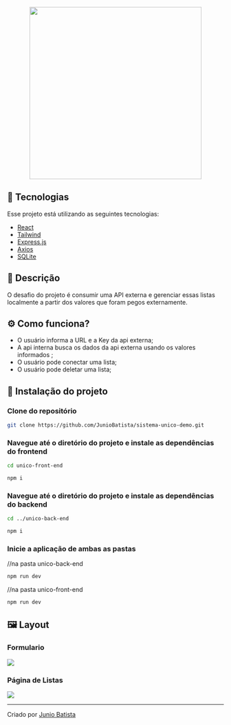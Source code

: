 <p align='center'><img width='400' src="./.github/logo.svg"/></p>


## 🚀 Tecnologias

Esse projeto está utilizando as seguintes tecnologias:

- [React](https://react.dev/)
- [Tailwind](https://tailwindcss.com/)
- [Express.js](https://expressjs.com/pt-br/)
- [Axios](https://axios-http.com/docs/instance)
- [SQLite](https://www.sqlite.org/)

## 📜 Descrição

O desafio do projeto é consumir uma API externa e gerenciar essas listas localmente a partir dos valores que foram pegos externamente.

## ⚙️ Como funciona?

- O usuário informa a URL e a Key da api externa;
- A api interna busca os dados da api externa usando os valores informados ;
- O usuário pode conectar uma lista;
- O usuário pode deletar uma lista;

## 🎲 Instalação do projeto

### Clone do repositório

```bash
git clone https://github.com/JunioBatista/sistema-unico-demo.git
```

### Navegue até o diretório do projeto e instale as dependências do frontend

```bash
cd unico-front-end
```
```bash
npm i
```

### Navegue até o diretório do projeto e instale as dependências do backend
```bash
cd ../unico-back-end
```
```bash
npm i
```


### Inicie a aplicação de ambas as pastas
//na pasta unico-back-end
```bash
npm run dev 
```

//na pasta unico-front-end
```bash
npm run dev 
```
## 🖼️ Layout

### Formulario

<img src=".github/register.png" />

### Página de Listas

<img src=".github/createTask.png" />

---

<p>Criado por <a href='https://github.com/JunioBatista/' target='_blank'>Junio Batista</a></p>
